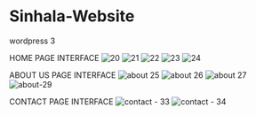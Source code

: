 # Sinhala-Website
wordpress 3

HOME PAGE INTERFACE
![20](https://user-images.githubusercontent.com/93367606/142026634-1f9a37ea-89e0-4524-8db7-54886370193a.PNG)
![21](https://user-images.githubusercontent.com/93367606/142026704-8f888cb6-0e2f-4b10-aa58-c99cafc68f40.PNG)
![22](https://user-images.githubusercontent.com/93367606/142026711-b8624ff8-b30c-4a05-a8f8-5e2148961cfa.PNG)
![23](https://user-images.githubusercontent.com/93367606/142026719-3479ce01-9f1d-4ecc-8378-e41a91441158.PNG)
![24](https://user-images.githubusercontent.com/93367606/142026735-8a252986-7819-4a57-9c1f-4141941a9e8e.PNG)

ABOUT US PAGE INTERFACE
![about 25](https://user-images.githubusercontent.com/93367606/142026844-1991a8e4-d668-49c6-8747-cd781a0b940e.PNG)
![about 26](https://user-images.githubusercontent.com/93367606/142026853-cc1156ab-98f6-4f9a-b4bc-ce2e294ac833.PNG)
![about 27](https://user-images.githubusercontent.com/93367606/142026859-961c9882-0f87-44a4-a8a5-4e8c05fd505b.PNG)
![about-29](https://user-images.githubusercontent.com/93367606/142026868-602283f5-6678-475b-8a74-2cde2e0495e5.PNG)

CONTACT PAGE INTERFACE
![contact - 33](https://user-images.githubusercontent.com/93367606/142026990-cf8fae06-f923-4399-bf82-9fe231005423.PNG)
![contact - 34](https://user-images.githubusercontent.com/93367606/142027000-62bb4027-324a-44c0-93da-c60b04713a4c.PNG)

